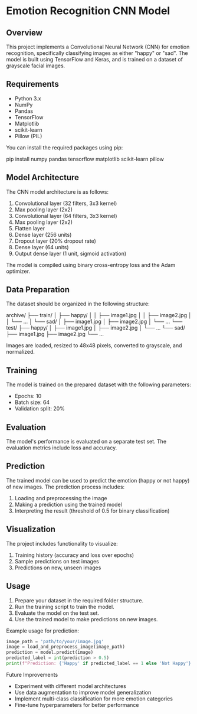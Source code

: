 # Emotion Recognition CNN Model

## Overview

This project implements a Convolutional Neural Network (CNN) for emotion recognition, specifically classifying images as either "happy" or "sad". The model is built using TensorFlow and Keras, and is trained on a dataset of grayscale facial images.

## Requirements

- Python 3.x
- NumPy
- Pandas
- TensorFlow
- Matplotlib
- scikit-learn
- Pillow (PIL)

You can install the required packages using pip:

pip install numpy pandas tensorflow matplotlib scikit-learn pillow

## Model Architecture

The CNN model architecture is as follows:

1. Convolutional layer (32 filters, 3x3 kernel)
2. Max pooling layer (2x2)
3. Convolutional layer (64 filters, 3x3 kernel)
4. Max pooling layer (2x2)
5. Flatten layer
6. Dense layer (256 units)
7. Dropout layer (20% dropout rate)
8. Dense layer (64 units)
9. Output dense layer (1 unit, sigmoid activation)

The model is compiled using binary cross-entropy loss and the Adam optimizer.

## Data Preparation

The dataset should be organized in the following structure:

archive/
├── train/
│   ├── happy/
│   │   ├── image1.jpg
│   │   ├── image2.jpg
│   │   └── ...
│   └── sad/
│       ├── image1.jpg
│       ├── image2.jpg
│       └── ...
└── test/
├── happy/
│   ├── image1.jpg
│   ├── image2.jpg
│   └── ...
└── sad/
├── image1.jpg
├── image2.jpg
└── ...

Images are loaded, resized to 48x48 pixels, converted to grayscale, and normalized.

## Training

The model is trained on the prepared dataset with the following parameters:

- Epochs: 10
- Batch size: 64
- Validation split: 20%

## Evaluation

The model's performance is evaluated on a separate test set. The evaluation metrics include loss and accuracy.

## Prediction

The trained model can be used to predict the emotion (happy or not happy) of new images. The prediction process includes:

1. Loading and preprocessing the image
2. Making a prediction using the trained model
3. Interpreting the result (threshold of 0.5 for binary classification)

## Visualization

The project includes functionality to visualize:

1. Training history (accuracy and loss over epochs)
2. Sample predictions on test images
3. Predictions on new, unseen images

## Usage

1. Prepare your dataset in the required folder structure.
2. Run the training script to train the model.
3. Evaluate the model on the test set.
4. Use the trained model to make predictions on new images.

Example usage for prediction:

```python
image_path = 'path/to/your/image.jpg'
image = load_and_preprocess_image(image_path)
prediction = model.predict(image)
predicted_label = int(prediction > 0.5)
print(f"Prediction: {'Happy' if predicted_label == 1 else 'Not Happy'} ({prediction[0][0]:.2f})")
```

Future Improvements

* Experiment with different model architectures
* Use data augmentation to improve model generalization
* Implement multi-class classification for more emotion categories
* Fine-tune hyperparameters for better performance
